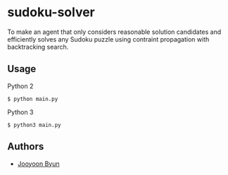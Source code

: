 # sudoku-solver

To make an agent that only considers reasonable solution candidates and efficiently solves any Sudoku puzzle using contraint propagation with backtracking search.

## Usage
Python 2
```
$ python main.py
```
Python 3
```
$ python3 main.py
```

## Authors
* [Jooyoon Byun](https://github.com/nooyooj)
